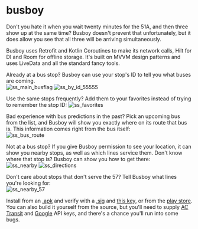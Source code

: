 # busboy
Don't you hate it when you wait twenty minutes for the 51A, and then three show up at the same time? Busboy doesn't prevent that unfortunately, but it does allow you see that all three will be arriving simultaneously. 

Busboy uses Retrofit and Kotlin Coroutines to make its network calls, Hilt for DI and Room for offline storage. It's built on MVVM design patterns and uses LiveData and all the standard fancy tools.
  
Already at a bus stop? Busboy can use your stop's ID to tell you what buses are coming.  
![ss_main_busflag](https://user-images.githubusercontent.com/18432394/170372038-3955226e-4f29-4bfe-a9bf-8ddd0f3bf5a9.png)
![ss_by_id_55555](https://user-images.githubusercontent.com/18432394/170372053-3da6c2cd-0e96-4388-befa-531bc3514d93.png)

Use the same stops frequently? Add them to your favorites instead of trying to remember the stop ID:
![ss_favorites](https://user-images.githubusercontent.com/18432394/170372574-38015540-f1e4-4cc5-938a-63a93e355fa1.png)


Bad experience with bus predictions in the past? Pick an upcoming bus from the list, and Busboy will show you exactly where on its route that bus is. This information comes right from the bus itself:  
![ss_bus_route](https://user-images.githubusercontent.com/18432394/170372066-cd3222cf-83b1-4a5b-b3d0-20d1257e5c88.png)

Not at a bus stop? If you give Busboy permission to see your location, it can show you nearby stops, as well as which lines service them. Don't know where that stop is? Busboy can show you how to get there:  
![ss_nearby](https://user-images.githubusercontent.com/18432394/170372122-4a5700e9-1125-42f4-a704-1ba84f8cdffb.png)
![ss_directions](https://user-images.githubusercontent.com/18432394/162337188-68d3a3d0-1294-404b-b473-f0f1f4f807c8.png)

Don't care about stops that don't serve the 57? Tell Busboy what lines you're looking for:  
![ss_nearby_57](https://user-images.githubusercontent.com/18432394/170372414-13a6871f-5176-44d7-be5c-c18c4f852c48.png)  

Install from an [.apk](https://www.taitsmith.com/apks/busboy_debug_2023_02_13.apk) and verify with a [.sig](https://www.taitsmith.com/apks/busboy_debug_2023_02_13.apk.sig) and [this key](https://www.taitsmith.com/apks/ts_public.key), or from the [play store](https://play.google.com/store/apps/details?id=com.taitsmith.busboy). You can also build it yourself from the source, but you'll need to supply [AC Transit](https://api.actransit.org/transit/Account/Register) and [Google](https://developers.google.com/maps/documentation/directions/get-api-key) API keys, and there's a chance you'll run into some bugs.
